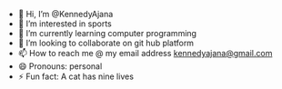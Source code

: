 - 👋 Hi, I’m @KennedyAjana
- 👀 I’m interested in sports
- 🌱 I’m currently learning computer programming
- 💞️ I’m looking to collaborate on git hub platform
- 📫 How to reach me @ my email address kennedyajana@gmail.com
- 😄 Pronouns: personal
- ⚡ Fun fact: A cat has nine lives

<!---
KennedyAjana/KennedyAjana is a ✨ special ✨ repository because its `README.md` (this file) appears on your GitHub profile.
You can click the Preview link to take a look at your changes.
--->
